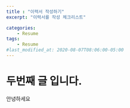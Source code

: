 ```yaml
---
title : "이력서 작성하기"
excerpt: "이력서를 작성 체크리스트"

categories:
    - Resume
tags:
    - Resume
#last_modified_at: 2020-08-07T08:06:00-05:00
---
```


# 두번째 글 입니다.

안녕하세요

